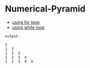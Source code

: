 # Numerical-Pyramid
- [using for loop](https://github.com/Endlessodds/LoopVerse/blob/main/CPP/Patterns/Numerical-Pyramid/looper0.cpp)  
- [using while loop](https://github.com/Endlessodds/LoopVerse/blob/main/CPP/Patterns/Numerical-Pyramid/looper1.cpp)  

```
output:

1  
1  2  
1  2  3  
1  2  3  4  
1  2  3  4  5  
```
